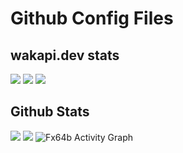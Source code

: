 # Github Config Files


## wakapi.dev stats
<img src="https://github-readme-stats.vercel.app/api/wakatime?username=Fx64b&api_domain=wakapi.dev&bg_color=1A202C&title_color=2F855A&icon_color=2F855A&text_color=ffffff&custom_title=Wakapi%20Week%20Stats&layout=compact">

<img src="https://img.shields.io/endpoint?url=https://wakapi.dev/api/compat/shields/v1/Fx64b/interval:today&style=flat-square&color=2F855A&label=today">
<img src="https://img.shields.io/endpoint?url=https://wakapi.dev/api/compat/shields/v1/Fx64b/interval:30_days&style=flat-square&color=2F855A&label=last 30d">
<br>
  
 ## Github Stats

<img src="https://github-readme-stats.vercel.app/api?username=fx64b&count_private=true&theme=dark">
<img src="https://github-readme-stats.vercel.app/api/top-langs/?username=fx64b&theme=dark">


<img alt="Fx64b Activity Graph" src="https://activity-graph.herokuapp.com/graph?username=fx64b&bg_color=111&color=cccccc&line=404040&point=FFFFFF&hide_border=true" />
